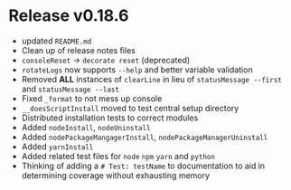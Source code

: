 # Release v0.18.6

- updated `README.md`
- Clean up of release notes files
- `consoleReset` -> `decorate reset` (deprecated)
- `rotateLogs` now supports `--help` and better variable validation
- Removed **ALL** instances of `clearLine` in lieu of `statusMessage --first` and `statusMessage --last`
- Fixed `_format` to not mess up console
- `__doesScriptInstall` moved to test central setup directory
- Distributed installation tests to correct modules
- Added `nodeInstall`, `nodeUninstall`
- Added `nodePackageMangagerInstall`, `nodePackageManagerUninstall`
- Added `yarnInstall`
- Added related test files for `node` `npm` `yarn` and `python`
- Thinking of adding a `# Test: testName` to documentation to aid in determining coverage without exhausting memory
